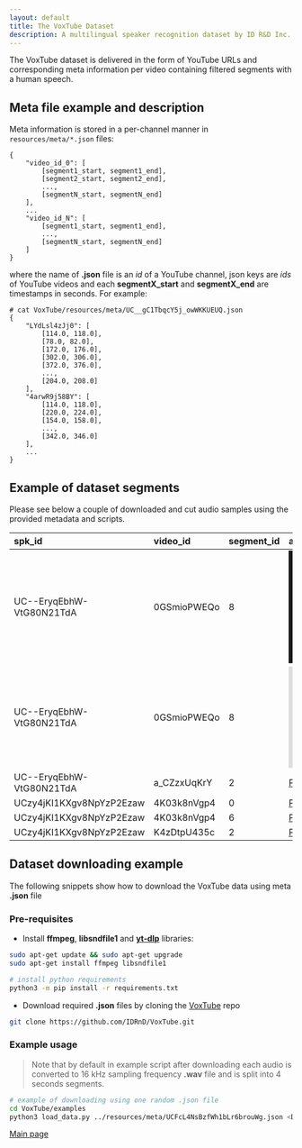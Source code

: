 ```yaml
---
layout: default
title: The VoxTube Dataset
description: A multilingual speaker recognition dataset by ID R&D Inc.
---
```


The VoxTube dataset is delivered in the form of YouTube URLs and corresponding meta information per video containing filtered segments with a human speech.

## Meta file example and description

Meta information is stored in a per-channel manner in `resources/meta/*.json` files:
```
{
    "video_id_0": [
        [segment1_start, segment1_end],
        [segment2_start, segment2_end],
        ...,
        [segmentN_start, segmentN_end]
    ],
    ...
    "video_id_N": [
        [segment1_start, segment1_end],
        ...,
        [segmentN_start, segmentN_end]
    ]
}
```

where the name of **.json** file is an *id* of a YouTube channel, json keys are *ids* of YouTube videos and each **segmentX_start** and **segmentX_end** are timestamps in seconds. For example:

```
# cat VoxTube/resources/meta/UC__gC1TbqcY5j_owWKKUEUQ.json
{
    "LYdLsl4zJj0": [
        [114.0, 118.0],
        [78.0, 82.0],
        [172.0, 176.0],
        [302.0, 306.0],
        [372.0, 376.0],
        ...,
        [204.0, 208.0]
    ],
    "4arwR9j58BY": [
        [114.0, 118.0],
        [220.0, 224.0],
        [154.0, 158.0],
        ...,
        [342.0, 346.0]
    ],
    ...
}
```


## Example of dataset segments

Please see below a couple of downloaded and cut audio samples using the provided metadata and scripts.

| spk_id                   | video_id    | segment_id | audio                                                                        |
|:-------------------------|:------------|:-----------|:-----------------------------------------------------------------------------|
| UC--EryqEbhW-VtG80N21TdA | 0GSmioPWEQo | 8          | <a href="http://www.youtube.com/watch?feature=player_embedded&v=0GSmioPWEQo?start=138&end=142" target="_blank"><img src="http://img.youtube.com/vi/0GSmioPWEQo/0.jpg" alt="Speaker UC--EryqEbhW-VtG80N21TdA, example 1" width="240" height="180" border="10" /></a>  |
| UC--EryqEbhW-VtG80N21TdA | 0GSmioPWEQo | 8          | <iframe width="240" height="180" src="https://www.youtube.com/embed/0GSmioPWEQo?start=138" title="YouTube video player" frameborder="0" allow="accelerometer; autoplay; clipboard-write; encrypted-media; gyroscope; picture-in-picture; web-share" allowfullscreen></iframe> |
| UC--EryqEbhW-VtG80N21TdA | a_CZzxUqKrY | 2          | [Play](../resources/audio/UC--EryqEbhW-VtG80N21TdA/a_CZzxUqKrY/segment_2.wav)  |
| UCzy4jKI1KXgv8NpYzP2Ezaw | 4K03k8nVgp4 | 0          | [Play](../resources/audio/UCzy4jKI1KXgv8NpYzP2Ezaw/4K03k8nVgp4/segment_0.wav)  |
| UCzy4jKI1KXgv8NpYzP2Ezaw | 4K03k8nVgp4 | 6          | [Play](../resources/audio/UCzy4jKI1KXgv8NpYzP2Ezaw/4K03k8nVgp4/segment_6.wav)  |
| UCzy4jKI1KXgv8NpYzP2Ezaw | K4zDtpU435c | 2          | [Play](../resources/audio/UCzy4jKI1KXgv8NpYzP2Ezaw/K4zDtpU435c/segment_2.wav)  |


## Dataset downloading example

The following snippets show how to download the VoxTube data using meta **.json** file

### Pre-requisites

* Install **ffmpeg**, **libsndfile1** and [**yt-dlp**](https://github.com/yt-dlp/yt-dlp) libraries:

```bash
sudo apt-get update && sudo apt-get upgrade
sudo apt-get install ffmpeg libsndfile1

# install python requirements
python3 -m pip install -r requirements.txt
```

* Download required **.json** files by cloning the [VoxTube](https://github.com/IDRnD/VoxTube) repo
```bash
git clone https://github.com/IDRnD/VoxTube.git
```


### Example usage

> Note that by default in example script after downloading each audio is converted to 16 kHz sampling frequency **.wav** file and is split into 4 seconds segments.

```bash
# example of downloading using one random .json file
cd VoxTube/examples
python3 load_data.py ../resources/meta/UCFcL4NsBzfWh1bLr6brouWg.json <DATASET_ROOT>
```


[Main page](../index.md)
